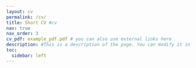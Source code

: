 ```yaml
---
layout: cv
permalink: /cv/
title: Short CV #cv
nav: true
nav_order: 3
cv_pdf: example_pdf.pdf # you can also use external links here
description: #This is a description of the page. You can modify it in '_pages/cv.md'. You can also change or remove the top pdf download button.
toc:
  sidebar: left
---
```


